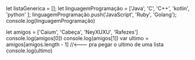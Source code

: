 let listaGenerica = [];
let linguagemProgramação = ['Java', 'C', 'C++', 'kotlin', 'python' ];
linguagemProgramação.push('JavaScript', 'Ruby', 'Golang');
console.log(linguagemProgramação)

let amigos = ['Caium', 'Cabeça', 'NeyXUXU', 'Rafezes']
console.log(amigos[0])
console.log(amigos[1])
var ultimo = amigos[amigos.length - 1] //<--- pra pegar o ultimo de uma lista
console.log(ultimo)
